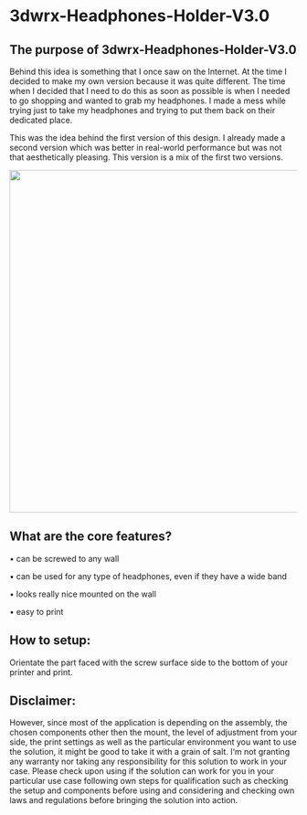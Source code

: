 # 3dwrx-Headphones-Holder-V3.0

## The purpose of 3dwrx-Headphones-Holder-V3.0
Behind this idea is something that I once saw on the Internet. At the time I decided to make my own version because it was quite different.
The time when I decided that I need to do this as soon as possible is when I needed to go shopping and wanted to grab my headphones. I made a mess while trying just to take my headphones and trying to put them back on their dedicated place. 

This was the idea behind the first version of this design. I already made a second version which was better in real-world performance but was not that aesthetically pleasing. This version is a mix of the first two versions.


<p align="center">
  <img 
    width="600"
    height="600"
    src="https://github.com/thomaszipf/3dwrx-Headphones-Holder-Wall-Mount-V3.0/blob/main/Images/Headphones-Holder-Wall-Mount-V3.0.PNG"
  >
</p>


## What are the core features?

• can be screwed to any wall

• can be used for any type of headphones, even if they have a wide band

• looks really nice mounted on the wall

• easy to print


## How to setup:

Orientate the part faced with the screw surface side to the bottom of your printer and print.

## Disclaimer:
However, since most of the application is depending on the assembly, the chosen components other then the mount, the level of adjustment from your side, the print settings as well as the particular environment you want to use the solution, it might be good to take it with a grain of salt. I‘m not granting any warranty nor taking any responsibility for this solution to work in your case. Please check upon using if the solution can work for you in your particular use case following own steps for qualification such as checking the setup and components before using and considering and checking own laws and regulations before bringing the solution into action.

